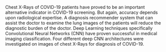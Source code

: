 Chest X-Rays of COVID-19 patients have proved to be an important alternative indicator in COVID-19 screening. But again, accuracy depends upon radiological expertise. A diagnosis recommender system that can assist the doctor to examine the lung images of the patients will reduce the diagnostic burden of the doctor. Deep Learning techniques specifically Convolutional Neural Networks (CNN) have proven successful in medical imaging classification. Four different deep CNN architectures were investigated on images of chest X-Rays for diagnosis of COVID-19.
